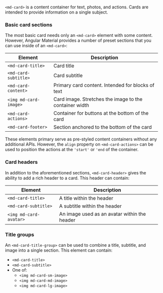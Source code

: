 `<md-card>` is a content container for text, photos, and actions. Cards are intended to provide 
information on a single subject.

<!-- example(card-overview) -->


### Basic card sections
The most basic card needs only an `<md-card>` element with some content. However, Angular Material
provides a number of preset sections that you can use inside of an `<md-card>`:


| Element               | Description                                                              |
|-----------------------|--------------------------------------------------------------------------|
| `<md-card-title>`     | Card title                                                               |
| `<md-card-subtitle>`  | Card subtitle                                                            |
| `<md-card-content>`   | Primary card content. Intended for blocks of text                        |
| `<img md-card-image>` | Card image. Stretches the image to the container width                   |
| `<md-card-actions>`   | Container for buttons at the bottom of the card                          |
| `<md-card-footer>`    | Section anchored to the bottom of the card                               |

These elements primary serve as pre-styled content containers without any additional APIs. 
However, the `align` property on `<md-card-actions>` can be used to position the actions at the 
`'start'` or `'end` of the container.  


### Card headers
In addition to the aforementioned sections, `<md-card-header>` gives the ability to add a rich
header to a card. This header can contain:

| Element                | Description                                                             |
|------------------------|-------------------------------------------------------------------------|
| `<md-card-title>`      | A title within the header                                               |
| `<md-card-subtitle>`   | A subtitle within the header                                            |
| `<img md-card-avatar>` | An image used as an avatar within the header                            |


### Title groups
An `<md-card-title-group>` can be used to combine a title, subtitle, and image into a single section.
This element can contain:
* `<md-card-title>`
* `<md-card-subtitle>`
* One of:
    * `<img md-card-sm-image>`
    * `<img md-card-md-image>`
    * `<img md-card-lg-image>`
